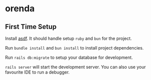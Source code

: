 # orenda

## First Time Setup

Install [asdf](https://asdf-vm.com/). It should handle setup `ruby` and `bun` for the project.

Run `bundle install` and `bun install` to install project dependencies.

Run `rails db:migrate` to setup your database for development.

`rails server` will start the development server. You can also use your favourite IDE to run a debugger.

